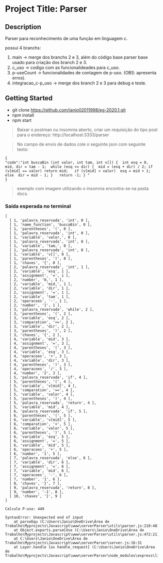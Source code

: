# Project Title: Parser

## Description

Parser para reconhecimento de uma função em linguagem c.

possui 4 branchs: 

1. main -> merge dos branchs 2 e 3, além do código base parser base usado para criação dos branch 2 e 3.
2. c_uso -> codígo com as funcionalideades para c_uso. 
3. p-useCount -> funcionalidades de contagem de p-uso. (OBS: apresenta erros).
4. integracao_c-p_uso -> merge dos branch 2 e 3 para debug e teste. 

## Getting Started

* git clone https://github.com/janio02011998/eg-2020.1.git
* npm install
* npm start 

>Baixar o postman ou insomnia aberto, criar um requisição do tipo post para o endereço: http://localhost:3333/parser

>No campo de envio de dados cole o seguinte json com seguinte texto: 
```
{
"code":"int buscaBin (int valor, int tam, int v[]) {  int esq = 0, mid, dir = tam - 1;  while (esq <= dir) {  mid = (esq + dir) / 2; if (v[mid] == valor) return mid;   if (v[mid] < valor)  esq = mid + 1;  else  dir = mid - 1; }   return -1; } "
}
```
> exemplo com imagem utilizando o insomnia encontra-se na pasta docs.

### Saída esperada no terminal
~~~
[
  [ 1, 'palavra_reservada', 'int', 0 ], 
  [ 1, 'name_function', 'buscaBin', 0 ],
  [ 1, 'parentheses', '(', 0 ],
  [ 1, 'palavra_reservada', 'int', 0 ],
  [ 1, 'variable', 'valor,', 0 ],
  [ 1, 'palavra_reservada', 'int', 0 ],
  [ 1, 'variable', 'tam,', 0 ],
  [ 1, 'palavra_reservada', 'int', 0 ],
  [ 1, 'variable', 'v[]', 0 ],
  [ 1, 'parentheses', ')', 0 ],
  [ 1, 'chaves', '{', 0 ],
  [ 2, 'palavra_reservada', 'int', 1 ],
  [ 2, 'variable', 'esq', 1 ],
  [ 2, 'assignment', '=', 1 ],
  [ 2, 'number', '0,', 1 ],
  [ 2, 'variable', 'mid,', 1 ],
  [ 2, 'variable', 'dir', 1 ],
  [ 2, 'assignment', '=', 1 ],
  [ 2, 'variable', 'tam', 1 ],
  [ 2, 'operacoes', '-', 1 ],
  [ 2, 'number', '1', 1 ],
  [ 3, 'palavra_reservada', 'while', 2 ],
  [ 3, 'parentheses', '(', 2 ],
  [ 3, 'variable', 'esq', 2 ],
  [ 3, 'comparation', '<=', 2 ],
  [ 3, 'variable', 'dir', 2 ],
  [ 3, 'parentheses', ')', 2 ],
  [ 3, 'chaves', '{', 2 ],
  [ 4, 'variable', 'mid', 3 ],
  [ 4, 'assignment', '=', 3 ],
  [ 4, 'parentheses', '(', 3 ],
  [ 4, 'variable', 'esq', 3 ],
  [ 4, 'operacoes', '+', 3 ],
  [ 4, 'variable', 'dir', 3 ],
  [ 4, 'parentheses', ')', 3 ],
  [ 4, 'operacoes', '/', 3 ],
  [ 4, 'number', '2', 3 ],
  [ 5, 'palavra_reservada', 'if', 4 ],
  [ 5, 'parentheses', '(', 4 ],
  [ 5, 'variable', 'v[mid]', 4 ],
  [ 5, 'comparation', '==', 4 ],
  [ 5, 'variable', 'valor', 4 ],
  [ 5, 'parentheses', ')', 4 ],
  [ 5, 'palavra_reservada', 'return', 4 ],
  [ 5, 'variable', 'mid', 4 ],
  [ 6, 'palavra_reservada', 'if', 5 ],
  [ 6, 'parentheses', '(', 5 ],
  [ 6, 'variable', 'v[mid]', 5 ],
  [ 6, 'comparation', '<', 5 ],
  [ 6, 'variable', 'valor', 5 ],
  [ 6, 'parentheses', ')', 5 ],
  [ 6, 'variable', 'esq', 5 ],
  [ 6, 'assignment', '=', 5 ],
  [ 6, 'variable', 'mid', 5 ],
  [ 6, 'operacoes', '+', 5 ],
  [ 6, 'number', '1', 5 ],
  [ 7, 'palavra_reservada', 'else', 6 ],
  [ 7, 'variable', 'dir', 6 ],
  [ 7, 'assignment', '=', 6 ],
  [ 7, 'variable', 'mid', 6 ],
  [ 7, 'operacoes', '-', 6 ],
  [ 7, 'number', '1', 6 ],
  [ 8, 'chaves', '}', 7 ],
  [ 9, 'palavra_reservada', 'return', 8 ],
  [ 9, 'number', '-1', 8 ],
  [ 10, 'chaves', '}', 9 ]
]

Calculo P-uso: 449

SyntaxError: Unexpected end of input 
    at parseEqu (C:\Users\Janio\OneDrive\Área de Trabalho\Myprojects\Javascript\www\serverParser\utils\parser.js:218:40)
    at Object.exports.parseCUse (C:\Users\Janio\OneDrive\Área de Trabalho\Myprojects\Javascript\www\serverParser\utils\parser.js:472:21)
    at C:\Users\Janio\OneDrive\Área de Trabalho\Myprojects\Javascript\www\serverParser\server.js:16:31
    at Layer.handle [as handle_request] (C:\Users\Janio\OneDrive\Área de Trabalho\Myprojects\Javascript\www\serverParser\node_modules\express\lib\router\layer.js:95:5)
~~~
